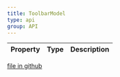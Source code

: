 ```yaml
---
title: ToolbarModel
type: api
group: API
---
```



Property|Type|Description
---|---|---

[file in github](https://github.com/qgrid/ng2/core/toolbar.model.d.ts)
